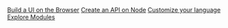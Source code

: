 <a class="box box-light" href="#/guides/graphical.md">Build a UI on the Browser</a>
<a class="box box-light" href="#/guides/api.md">Create an API on Node</a>
<a class="box box-light" href="#/guides/custom-language.md">Customize your language</a>
<a class="box box-light" href="#/?id=modules"><br>Explore Modules</a>

<!--a class="box box-light" href="#/guides/desktop.md">Build a Desktop App</a-->